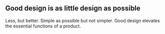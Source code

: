 ## Good design is as little design as possible

Less, but better. Simple as possible but not simpler. Good design elevates the essential functions of a product.
